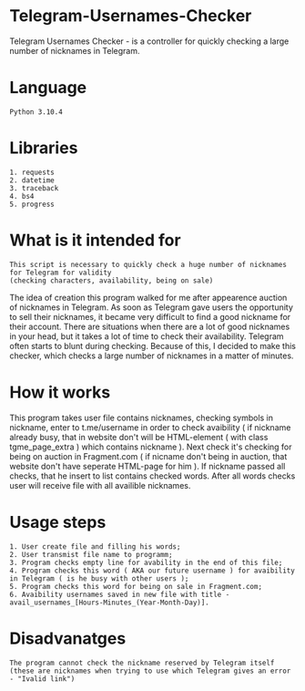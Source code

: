 # Telegram-Usernames-Checker
Telegram Usernames Checker - is a controller for quickly checking a large number of nicknames in Telegram.

# Language
    Python 3.10.4
    
# Libraries
    1. requests
    2. datetime
    3. traceback
    4. bs4
    5. progress

# What is it intended for
    This script is necessary to quickly check a huge number of nicknames for Telegram for validity 
    (checking characters, availability, being on sale)
    
The idea of creation this program walked for me after appearence auction of nicknames in Telegram. As soon as Telegram gave users the opportunity to sell their nicknames, it became very difficult to find a good nickname for their account. There are situations when there are a lot of good nicknames in your head, but it takes a lot of time to check their availability. Telegram often starts to blunt during checking. Because of this, I decided to make this checker, which checks a large number of nicknames in a matter of minutes.
    
# How it works

This program takes user file contains nicknames, checking symbols in nickname, enter to t.me/username in order to check avaibility ( if nickname already busy, that in website don't will be HTML-element ( with class tgme_page_extra ) which contains nickname ). Next check it's checking for being on auction in Fragment.com ( if nicname don't being in auction, that website don't have seperate HTML-page for him ). If nickname passed all checks, that he insert to list contains checked words. After all words checks user will receive file with all availible nicknames.
    
# Usage steps
    1. User create file and filling his words;
    2. User transmist file name to programm;
    3. Program checks empty line for avability in the end of this file;
    4. Program checks this word ( AKA our future username ) for avaibility in Telegram ( is he busy with other users );
    5. Program checks this word for being on sale in Fragment.com;
    6. Avaibility usernames saved in new file with title - avail_usernames_[Hours-Minutes_(Year-Month-Day)].
	
# Disadvanatges

	The program cannot check the nickname reserved by Telegram itself (these are nicknames when trying to use which Telegram gives an error - "Ivalid link")
